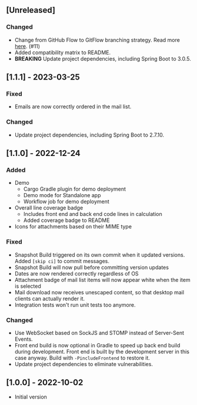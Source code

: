 
## [Unreleased]
### Changed
* Change from GitHub Flow to GitFlow branching strategy. Read more [here](https://www.flagship.io/git-branching-strategies/). (#11)
* Added compatibility matrix to README.
* **BREAKING** Update project dependencies, including Spring Boot to 3.0.5.

## [1.1.1] - 2023-03-25
### Fixed
* Emails are now correctly ordered in the mail list.

### Changed
* Update project dependencies, including Spring Boot to 2.7.10.

## [1.1.0] - 2022-12-24
### Added
* Demo
  * Cargo Gradle plugin for demo deployment
  * Demo mode for Standalone app
  * Workflow job for demo deployment
* Overall line coverage badge
  * Includes front end and back end code lines in calculation
  * Added coverage badge to README
* Icons for attachments based on their MIME type

### Fixed
* Snapshot Build triggered on its own commit when it updated versions. Added `[skip ci]` to commit messages.
* Snapshot Build will now pull before committing version updates
* Dates are now rendered correctly regardless of OS
* Attachment badge of mail list items will now appear white when the item is selected
* Mail download now receives unescaped content, so that desktop mail clients can actually render it.
* Integration tests won't run unit tests too anymore.

### Changed
* Use WebSocket based on SockJS and STOMP instead of Server-Sent Events.
* Front end build is now optional in Gradle to speed up back end build during development.
Front end is built by the development server in this case anyway. Build with `-PincludeFrontend` to restore it.
* Update project dependencies to eliminate vulnerabilities.

## [1.0.0] - 2022-10-02
* Initial version
